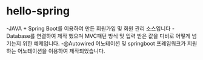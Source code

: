 # hello-spring
-JAVA + Spring Boot를 이용하여 만든 회원가입 및 회원 관리 소스입니다
-Database를 연결하여 제작 했으며 MVC패턴 방식 및 입력 받은 값을 디비로 어떻게 넘기는지 위한 예제입니다.
-@Autowired 어노테이션 및 springboot 프레임워크가 지원 하는 어노테이션을 이용하여 제작되었습니다.
